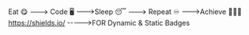 Eat 😋 ---> Code 🖥️ --->Sleep 😴 ---> Repeat ♾️ --->Achieve 🚀🏅🌲
https://shields.io/  ----->FOR Dynamic & Static Badges
